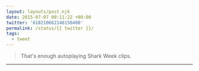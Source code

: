 ```yaml
---
layout: layouts/post.njk
date: 2015-07-07 00:11:22 +00:00
twitter: '618210662146150400'
permalink: /status/{{ twitter }}/
tags: 
  - tweet
---
```


> That's enough autoplaying Shark Week clips.

---
